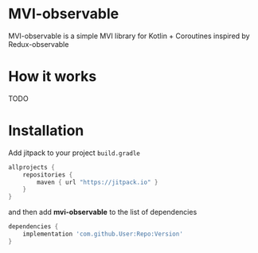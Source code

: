 # MVI-observable
MVI-observable is a simple MVI library for Kotlin + Coroutines inspired by Redux-observable

# How it works
TODO

# Installation
Add jitpack to your project `build.gradle` 
```groovy
allprojects {
    repositories {
        maven { url "https://jitpack.io" }
    }
}
```
and then add **mvi-observable** to the list of dependencies
```groovy
dependencies {
    implementation 'com.github.User:Repo:Version'
}
```
